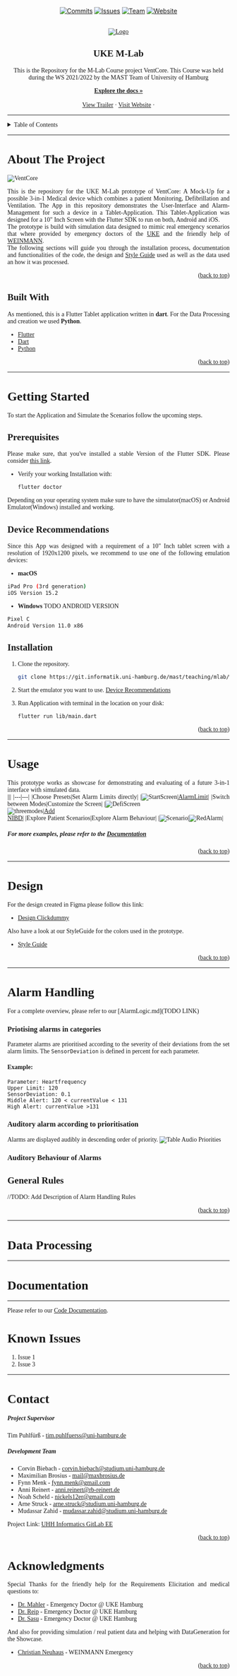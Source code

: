 <div id="top"></div>

<!-- PROJECT SHIELDS -->
<div align="center">

[![Commits][commit-shield]][commit-url]
[![Issues][issues-shield]][issues-url]
[![Team][team-shield]][team-url]
[![Website][website-shield]][website-url]

</div>



<!-- PROJECT LOGO -->
<br />
<div align="center" style="font-family: Jura">
  <a href="https://git.informatik.uni-hamburg.de/mast/teaching/mlab/wt202122/uke">
    <img src="./ReadMeFiles/LogoVentCore.png" alt="Logo">
  </a>



<!-- DESCRIPTION -->
<h2>UKE M-Lab </h2>

  <p>
    This is the Repository for the M-Lab Course project VentCore. 
    This Course was held during the WS 2021/2022 by the MAST Team of University of Hamburg

<a href=""><strong>Explore the docs »</strong></a>
<br />
<br />
<a href="">View Trailer</a>
·
<a href="">Visit Website</a>
·
</p>
</div>

***



<!-- TABLE OF CONTENTS -->
<details style="font-family:Jura">
  <summary>Table of Contents</summary>
  <ol>
    <li>
      <a href="#about-the-project">About The Project</a>
      <ul>
        <li><a href="#built-with">Built With</a></li>
      </ul>
    </li>
    <li>
      <a href="#getting-started">Getting Started</a>
      <ul>
        <li><a href="#prerequisites">Prerequisites</a></li>
        <li><a href="#installation">Installation</a></li>
      </ul>
    </li>
    <li><a href="#usage">Usage</a></li>
    <li><a href="#design">Design</a></li>
    <li><a href="#alarm">Alarm Handling</a></li>
    <li><a href="#dataprocessing">Data Processing</a></li>
    <li><a href="#documentation">Documentation</a></li>
    <li><a href="#known-issues">Known Issues</a></li>
    <li><a href="#contact">Contact</a></li>
    <li><a href="#acknowledgments">Acknowledgments</a></li>
  </ol>
</details>

***



<!-- ABOUT THE PROJECT -->
<div align="justify" style="font-family:Jura">

# About The Project

![VentCore][product-screenshot]

This is the repository for the UKE M-Lab prototype of VentCore: A Mock-Up for a possible 3-in-1 Medical device which combines a patient Monitoring, Defibrillation and Ventilation.
The App in this repository demonstrates the User-Interface and Alarm-Management for such a device in a Tablet-Application. This Tablet-Application was designed for a 10" Inch Screen with the Flutter SDK to run on both, Android and iOS.
<br/>
The prototype is build with simulation data designed to mimic real emergency scenarios that where provided by emergency doctors of the [UKE](https://www.uke.de/) and the friendly help of [WEINMANN](https://www.weinmann-emergency.com/de/).
<br/>
The following sections will guide you through the installation process, documentation and functionalities of the code, the design and [Style Guide](/App/documentation/uke-styleguide-tables.md) used as well as the data used an how it was processed.

<p align="right">(<a href="#top">back to top</a>)</p>

## Built With

As mentioned, this is a Flutter Tablet application written in **dart**. For the Data Processing and creation we used **Python**.

* [Flutter](https://flutter.dev/)
* [Dart](https://dart.dev/)
* [Python](https://www.python.org/)

<p align="right">(<a href="#top">back to top</a>)</p>

***




<!-- GETTING STARTED -->
# Getting Started

To start the Application and Simulate the Scenarios follow the upcoming steps.

## Prerequisites

Please make sure, that you've installed a stable Version of the Flutter SDK. Please consider [this link](https://docs.flutter.dev/get-started/install).

* Verify your working Installation with:

  ```sh
  flutter doctor
  ```

Depending on your operating system make sure to have the simulator(macOS) or Android Emulator(Windows) installed and working.

<div id="device"></div>

## Device Recommendations

Since this App was designed with a requirement of a 10" Inch tablet screen with a resolution of 1920x1200 pixels, we recommend to use one of the following emulation devices:

* **macOS**

``` sh
iPad Pro (3rd generation)
iOS Version 15.2
```
+ **Windows**
TODO ANDROID VERSION
```sh
Pixel C 
Android Version 11.0 x86
```

## Installation

1. Clone the repository.
    ```sh
   git clone https://git.informatik.uni-hamburg.de/mast/teaching/mlab/wt202122/uke
   ```

2. Start the emulator you want to use. [Device Recommendations](#device)

3. Run Application with terminal in the location on your disk:

   ```sh
   flutter run lib/main.dart
   ```

<p align="right">(<a href="#top">back to top</a>)</p>

***



<!-- USAGE EXAMPLES -->
# Usage

This prototype works as showcase for demonstrating and evaluating of a future 3-in-1 interface with simulated data. 
<br>
|||
|---|---|
|Choose Presets|Set Alarm Limits directly|
|![StartScreen]|[AlarmLimit]|
|Switch between Modes|Customize the Screen|
|![DefiScreen]<br/>![threemodes]|[Add] <br/>[NIBD]|
|Explore Patient Scenarios|Explore Alarm Behaviour|
|![Scenario]|![RedAlarm]|

##### For more examples, please refer to the [Documentation](TODOLINK)

<p align="right">(<a href="#top">back to top</a>)</p>

***



<!-- DESIGN -->
# Design

For the design created in Figma please follow this link:
* [Design Clickdummy](https://www.figma.com/proto/ase69ABWTPP8L2kVJdHuzq/MLab---UKE-Protoype-UI?node-id=892%3A3234&scaling=scale-down&page-id=892%3A792&starting-point-node-id=892%3A3234&show-proto-sidebar=1)

Also have a look at our StyleGuide for the colors used in the prototype.

* [Style Guide](../documentation/uke-styleguide-tables.md)

<p align="right">(<a href="#top">back to top</a>)</p>

***



<!-- ALARM HANDLING -->
# Alarm Handling
For a complete overview, please refer to our [AlarmLogic.md](TODO LINK)



### Priotising alarms in categories
Parameter alarms are prioritised according to the severity of their deviations from the set alarm limits. The `SensorDeviation` is defined in percent for each parameter.

#### Example:
  ```
  Parameter: Heartfrequency
  Upper Limit: 120
  SensorDeviation: 0.1
  Middle Alert: 120 < currentValue < 131
  High Alert: currentValue >131
  ```



### Auditory alarm according to prioritisation
Alarms are displayed audibly in descending order of priority.
![Table Audio Priorities](./ReadMeFiles/table-audio-priority.png)



### Auditory Behaviour of Alarms



## General Rules

//TODO: Add Description of Alarm Handling Rules
<p align="right">(<a href="#top">back to top</a>)</p>

***



<!-- DATA PROCESSING -->
# Data Processing

***



<!-- DOCUMENTATION -->
# Documentation

***
<!-- TODO: Add Link-->
Please refer to our [Code Documentation]().



<!-- KNOWN ISSUES -->
# Known Issues

1. Issue 1
2. Issue 3

***



<!-- CONTACT -->
# Contact

##### Project Supervisor
Tim Puhlfürß - [<tim.puhlfuerss@uni-hamburg.de>](mailto:tim.puhlfuerss@uni-hamburg.de)

##### Development Team
- Corvin Biebach - [corvin.biebach@studium.uni-hamburg.de](mailto:corvin.biebach@studium.uni-hamburg.de)
- Maximilian Brosius - [mail@maxbrosius.de](mailto:mail@maxbrosius.de)
- Fynn Menk - [fynn.menk@gmail.com](mailto:fynn.menk@gmail.com)
- Anni Reinert - [anni.reinert@rb-reinert.de](mailto:anni@rb-reinert.de)
- Noah Scheld - [nickels12er@gmail.com](mailto:nickels12er@gmail.com)
- Arne Struck - [arne.struck@studium.uni-hamburg.de](mailto:arne.struck@studium.uni-hamburg.de)
- Mudassar Zahid - [mudassar.zahid@studium.uni-hamburg.de](mailto:mudassar.zahid@studium.uni-hamburg.de) 


Project Link: [UHH Informatics GitLab EE ](https://git.informatik.uni-hamburg.de/mast/teaching/mlab/wt202122/uke)

<p align="right">(<a href="#top">back to top</a>)</p>



<!-- ACKNOWLEDGMENTS -->
# Acknowledgments
Special Thanks for the friendly help for the Requirements Elicitation and medical questions to:
* [Dr. Mahler](mailto:an.mahler@uke.de) - Emergency Doctor @ UKE Hamburg
* [Dr. Reip](mailto:w.reip@uke.de) - Emergency Doctor @ UKE Hamburg
* [Dr. Sasu](mailto:p.sasu@uke.de) - Emergency Doctor @ UKE Hamburg

And also for providing simulation / real patient data and helping with DataGeneration for the Showcase.
* [Christian Neuhaus](mailto:C.Neuhaus@weinmann-emt.de) - WEINMANN Emergency

<p align="right">(<a href="#top">back to top</a>)</p>
</div>



<!-- MARKDOWN LINKS & IMAGES -->
[issues-shield]: https://img.shields.io/badge/Issues-X%20Closed-orange?style=for-the-badge
[issues-url]: https://git.informatik.uni-hamburg.de/mast/teaching/mlab/wt202122/uke/-/issues

[commit-shield]:https://img.shields.io/badge/Commits-Number-success?style=for-the-badge
[commit-url]:https://git.informatik.uni-hamburg.de/mast/teaching/mlab/wt202122/uke/-/commits/main

[team-shield]:https://img.shields.io/badge/Contact-Team-blueviolet?style=for-the-badge
[team-url]:#contact

[website-shield]:https://img.shields.io/badge/Website-VentCore-informational?style=for-the-badge
[website-url]:./README.md

[product-screenshot]: ./ReadMeFiles/ScreenshotMonitoring.png
[StartScreen]:./ReadMeFiles/presets.png
[AlarmLimit]: ./ReadMeFiles/alarmlimit.png
[DefiScreen]:./ReadMeFiles/cpr.png
[Add]:./ReadMeFiles/addin.png
[NIBD]:./ReadMeFiles/nibd.png
[Scenario]:./ReadMeFiles/scenarios.png
[RedAlarm]:./ReadMeFiles/red-alarms.png
[YellowAlarm]:./ReadMeFiles/yellowalarm.png
[Table Audio Priorities]:./ReadMeFiles/table-audio-priority.png
[threemodes]:./ReadMeFiles/3in1.png
